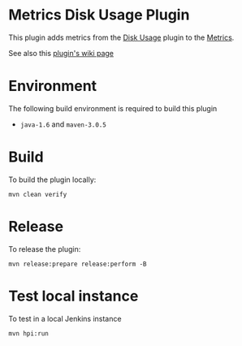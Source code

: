 # Metrics Disk Usage Plugin

This plugin adds metrics from the [Disk Usage](https://wiki.jenkins-ci.org/display/JENKINS/Disk+Usage+Plugin) plugin to
the [Metrics](http://wiki.jenkins-ci.org/display/JENKINS/Metrics+Plugin).

See also this [plugin's wiki page][wiki]

# Environment

The following build environment is required to build this plugin

* `java-1.6` and `maven-3.0.5`

# Build

To build the plugin locally:

    mvn clean verify

# Release

To release the plugin:

    mvn release:prepare release:perform -B

# Test local instance

To test in a local Jenkins instance

    mvn hpi:run

  [wiki]: http://wiki.jenkins-ci.org/display/JENKINS/Metrics+Disk+Usage+Plugin
